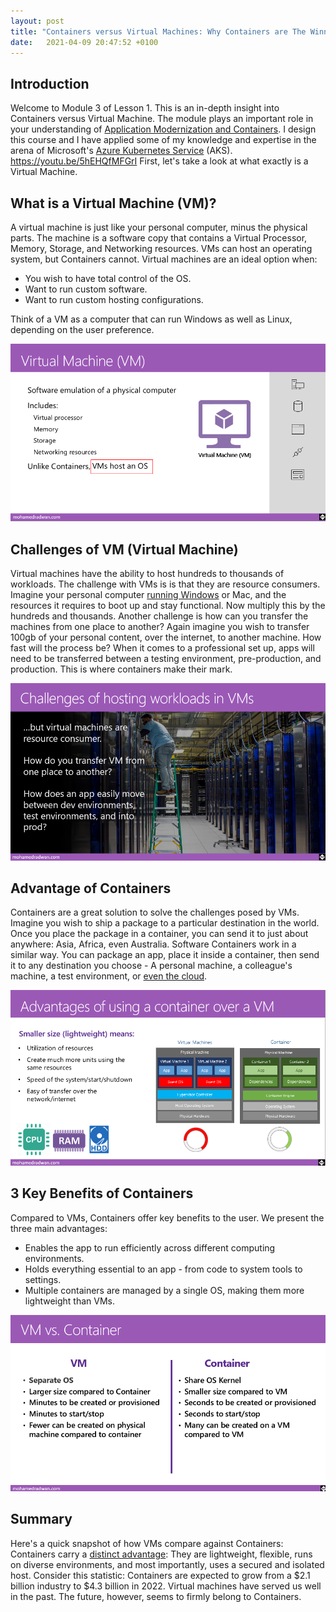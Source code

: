 ```yaml
---
layout: post
title: "Containers versus Virtual Machines: Why Containers are The Winner"
date:   2021-04-09 20:47:52 +0100
---
```


## Introduction

Welcome to Module 3 of Lesson 1. This is an in-depth insight into Containers versus Virtual Machine. The module plays an important role in your understanding of [Application Modernization and Containers](https://docs.microsoft.com/en-gb/documentation/). I design this course and I have applied some of my knowledge and expertise in the arena of Microsoft\'s [Azure Kubernetes Service](https://mohamedradwan-devops.github.io/posts/azure-kubernetes-service-aks-deep-dive-free-course/) (AKS). https://youtu.be/5hEHQfMFGrI First, let\'s take a look at what exactly is a Virtual Machine.

## What is a Virtual Machine (VM)?

A virtual machine is just like your personal computer, minus the physical parts. The machine is a software copy that contains a Virtual Processor, Memory, Storage, and Networking resources. VMs can host an operating system, but Containers cannot. Virtual machines are an ideal option when: 

- You wish to have total control of the OS.
- Want to run custom software.
- Want to run custom hosting configurations.

Think of a VM as a computer that can run Windows as well as Linux, depending on the user preference.

![Virtual Machine AKS](/assets/images/2020/10/Virtual-Machine-AKS.png)

## Challenges of VM (Virtual Machine)

Virtual machines have the ability to host hundreds to thousands of workloads. The challenge with VMs is is that they are resource consumers. Imagine your personal computer [running Windows](https://docs.microsoft.com/en-gb/documentation/) or Mac, and the resources it requires to boot up and stay functional. Now multiply this by the hundreds and thousands. Another challenge is how can you transfer the machines from one place to another? Again imagine you wish to transfer 100gb of your personal content, over the internet, to another machine. How fast will the process be? When it comes to a professional set up, apps will need to be transferred between a testing environment, pre-production, and production. This is where containers make their mark.

![Hosting workloads in virtual machine AKS](/assets/images/2020/10/Hosting-workloads-in-virtual-machine-AKS.png)
## Advantage of Containers

Containers are a great solution to solve the challenges posed by VMs. Imagine you wish to ship a package to a particular destination in the world. Once you place the package in a container, you can send it to just about anywhere: Asia, Africa, even Australia. Software Containers work in a similar way. You can package an app, place it inside a container, then send it to any destination you choose - A personal machine, a colleague\'s machine, a test environment, or [even the cloud](https://mohamedradwan-devops.github.io/2020/06/16/announcing-cloud-devops-visions-community/).

![Advantages of using a container over a VM](/assets/images/2020/10/Advantages-of-using-a-container-over-a-VM.png)

## 3 Key Benefits of Containers

Compared to VMs, Containers offer key benefits to the user. We present the three main advantages:

- Enables the app to run efficiently across different computing environments.
- Holds everything essential to an app - from code to system tools to settings.
- Multiple containers are managed by a single OS, making them more lightweight than VMs.

![Container vs VM Virtual Machine](/assets/images/2020/10/Container-vs-VM-Virtual-Machine.png)

## Summary

Here\'s a quick snapshot of how VMs compare against Containers: Containers carry a [distinct advantage](https://docs.microsoft.com/en-gb/documentation/): They are lightweight, flexible, runs on diverse environments, and most importantly, uses a secured and isolated host. Consider this statistic: Containers are expected to grow from a \$2.1 billion industry to \$4.3 billion in 2022. Virtual machines have served us well in the past. The future, however, seems to firmly belong to Containers.
